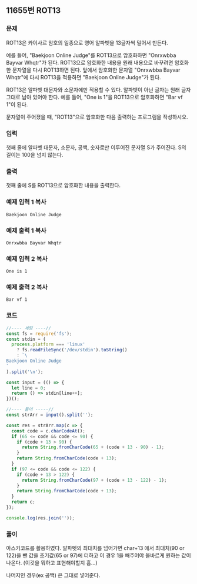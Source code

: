 ## 11655번 ROT13

### 문제

ROT13은 카이사르 암호의 일종으로 영어 알파벳을 13글자씩 밀어서 만든다.

예를 들어, "Baekjoon Online Judge"를 ROT13으로 암호화하면 "Onrxwbba Bayvar Whqtr"가 된다. ROT13으로 암호화한 내용을 원래 내용으로 바꾸려면 암호화한 문자열을 다시 ROT13하면 된다. 앞에서 암호화한 문자열 "Onrxwbba Bayvar Whqtr"에 다시 ROT13을 적용하면 "Baekjoon Online Judge"가 된다.

ROT13은 알파벳 대문자와 소문자에만 적용할 수 있다. 알파벳이 아닌 글자는 원래 글자 그대로 남아 있어야 한다. 예를 들어, "One is 1"을 ROT13으로 암호화하면 "Bar vf 1"이 된다.

문자열이 주어졌을 때, "ROT13"으로 암호화한 다음 출력하는 프로그램을 작성하시오.

### 입력

첫째 줄에 알파벳 대문자, 소문자, 공백, 숫자로만 이루어진 문자열 S가 주어진다. S의 길이는 100을 넘지 않는다.

### 출력

첫째 줄에 S를 ROT13으로 암호화한 내용을 출력한다.

### 예제 입력 1 복사

```
Baekjoon Online Judge
```

### 예제 출력 1 복사

```
Onrxwbba Bayvar Whqtr
```

### 예제 입력 2 복사

```
One is 1
```

### 예제 출력 2 복사

```
Bar vf 1
```



### 코드

```js
//---- 세팅 ----//
const fs = require('fs');
const stdin = (
  process.platform === 'linux'
    ? fs.readFileSync('/dev/stdin').toString()
    : `\
Baekjoon Online Judge
`
).split('\n');

const input = (() => {
  let line = 0;
  return () => stdin[line++];
})();

//---- 풀이 -----//
const strArr = input().split('');

const res = strArr.map(c => {
  const code = c.charCodeAt();
  if (65 <= code && code <= 90) {
    if (code + 13 > 90) {
      return String.fromCharCode(65 + (code + 13 - 90) - 1);
    }
    return String.fromCharCode(code + 13);
  }
  if (97 <= code && code <= 122) {
    if (code + 13 > 122) {
      return String.fromCharCode(97 + (code + 13 - 122) - 1);
    }
    return String.fromCharCode(code + 13);
  }
  return c;
});

console.log(res.join(''));

```



### 풀이

아스키코드를 활용하였다. 알파벳의 최대치를 넘어가면  char+13 에서 최대치(90 or 122)을 뺀 값을 초기값(65 or 97)에 더하고 이 경우 1을 빼주어야 올바르게 원하는 값이 나온다. (이것을 뭐하고 표현해야할지 흠...)

나머지인 경우(ex 공백) 은 그대로 넣어준다.